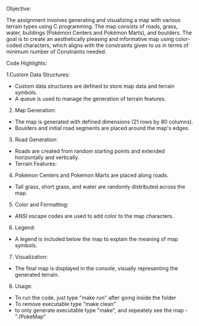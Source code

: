 Objective:

The assignment involves generating and visualizing a map with various terrain types using C programming. The map consists of roads, grass, water, buildings (Pokémon Centers and Pokémon Marts), and boulders. The goal is to create an aesthetically pleasing and informative map using color-coded characters, which aligns with the constraints given to us in terms of minimum number of Constraints needed.

Code Highlights:

1.Custom Data Structures:
- Custom data structures are defined to store map data and terrain symbols.
- A queue is used to manage the generation of terrain features.

2. Map Generation:
- The map is generated with defined dimensions (21 rows by 80 columns).
- Boulders and initial road segments are placed around the map's edges.

3. Road Generation:
- Roads are created from random starting points and extended horizontally and vertically.
- Terrain Features:

4. Pokémon Centers and Pokémon Marts are placed along roads.
- Tall grass, short grass, and water are randomly distributed across the map.

5. Color and Formatting:
- ANSI escape codes are used to add color to the map characters.

6. Legend:
- A legend is included below the map to explain the meaning of map symbols.

7. Visualization:
- The final map is displayed in the console, visually representing the generated terrain.

8. Usage:
- To run the code, just type "make run" after going inside the folder
- To remove executable type "make clean"
- to only generate executable type "make", and sepeately see the map - "./PokeMap"


